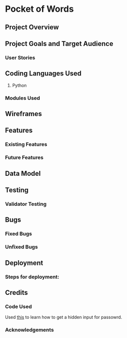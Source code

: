 # Pocket of Words

## Project Overview



## Project Goals and Target Audience



### User Stories



## Coding Languages Used

1. Python

### Modules Used


## Wireframes


## Features

### Existing Features



### Future Features



## Data Model



## Testing



### Validator Testing



## Bugs

### Fixed Bugs



### Unfixed Bugs


## Deployment



### Steps for deployment:


## Credits

### Code Used

Used [this](https://stackoverflow.com/questions/9202224/getting-a-hidden-password-input) to learn how to get a hidden input for passowrd.

### Acknowledgements
